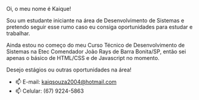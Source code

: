   Oi, o meu nome é Kaique!
  
  Sou um estudante iniciante na área de Desenvolvimento de Sistemas e pretendo seguir esse rumo caso eu consiga oportunidades para estudar e trabalhar. <br>
  
  Ainda estou no começo do meu Curso Técnico de Desenvolvimento de Sistemas na Etec Comendador João Rays de Barra Bonita/SP, então sei apenas o básico de HTML/CSS e de Javascript no momento.
  
  Desejo estágios ou outras oportunidades na área!
  
- 📫 E-mail: kaiqsouza2004@hotmail.com
- 📫 Celular: (67) 9224-5863

